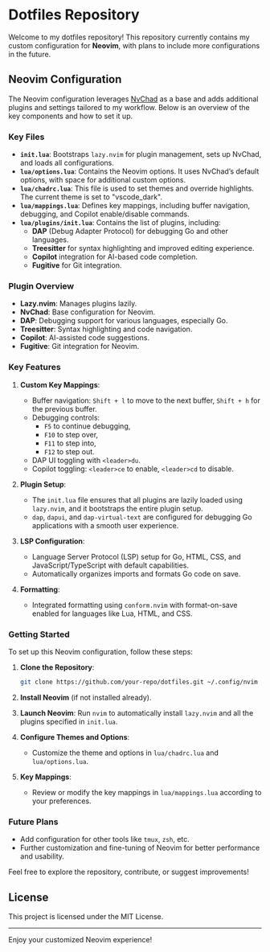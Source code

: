 # Dotfiles Repository

Welcome to my dotfiles repository! This repository currently contains my custom configuration for **Neovim**, with plans to include more configurations in the future.

## Neovim Configuration

The Neovim configuration leverages [NvChad](https://github.com/NvChad/NvChad) as a base and adds additional plugins and settings tailored to my workflow. Below is an overview of the key components and how to set it up.

### Key Files

- **`init.lua`**: Bootstraps `lazy.nvim` for plugin management, sets up NvChad, and loads all configurations.
- **`lua/options.lua`**: Contains the Neovim options. It uses NvChad’s default options, with space for additional custom options.
- **`lua/chadrc.lua`**: This file is used to set themes and override highlights. The current theme is set to "vscode_dark".
- **`lua/mappings.lua`**: Defines key mappings, including buffer navigation, debugging, and Copilot enable/disable commands.
- **`lua/plugins/init.lua`**: Contains the list of plugins, including:
  - **DAP** (Debug Adapter Protocol) for debugging Go and other languages.
  - **Treesitter** for syntax highlighting and improved editing experience.
  - **Copilot** integration for AI-based code completion.
  - **Fugitive** for Git integration.

### Plugin Overview

- **Lazy.nvim**: Manages plugins lazily.
- **NvChad**: Base configuration for Neovim.
- **DAP**: Debugging support for various languages, especially Go.
- **Treesitter**: Syntax highlighting and code navigation.
- **Copilot**: AI-assisted code suggestions.
- **Fugitive**: Git integration for Neovim.

### Key Features

1. **Custom Key Mappings**:
   - Buffer navigation: `Shift + l` to move to the next buffer, `Shift + h` for the previous buffer.
   - Debugging controls: 
     - `F5` to continue debugging,
     - `F10` to step over,
     - `F11` to step into,
     - `F12` to step out.
   - DAP UI toggling with `<leader>du`.
   - Copilot toggling: `<leader>ce` to enable, `<leader>cd` to disable.
   
2. **Plugin Setup**:
   - The `init.lua` file ensures that all plugins are lazily loaded using `lazy.nvim`, and it bootstraps the entire plugin setup.
   - `dap`, `dapui`, and `dap-virtual-text` are configured for debugging Go applications with a smooth user experience.

3. **LSP Configuration**:
   - Language Server Protocol (LSP) setup for Go, HTML, CSS, and JavaScript/TypeScript with default capabilities.
   - Automatically organizes imports and formats Go code on save.

4. **Formatting**:
   - Integrated formatting using `conform.nvim` with format-on-save enabled for languages like Lua, HTML, and CSS.

### Getting Started

To set up this Neovim configuration, follow these steps:

1. **Clone the Repository**:
   ```bash
   git clone https://github.com/your-repo/dotfiles.git ~/.config/nvim
   ```

2. **Install Neovim** (if not installed already).

3. **Launch Neovim**:
   Run `nvim` to automatically install `lazy.nvim` and all the plugins specified in `init.lua`.

4. **Configure Themes and Options**:
   - Customize the theme and options in `lua/chadrc.lua` and `lua/options.lua`.

5. **Key Mappings**:
   - Review or modify the key mappings in `lua/mappings.lua` according to your preferences.

### Future Plans

- Add configuration for other tools like `tmux`, `zsh`, etc.
- Further customization and fine-tuning of Neovim for better performance and usability.

Feel free to explore the repository, contribute, or suggest improvements!

## License

This project is licensed under the MIT License.

---

Enjoy your customized Neovim experience!
